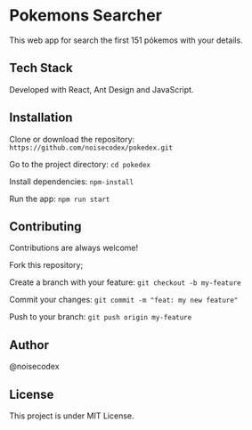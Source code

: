# Pokemons Searcher
This web app for search the first 151 pókemos with your details.

## Tech Stack

Developed with React, Ant Design and JavaScript.

## Installation

Clone or download the repository:
`https://github.com/noisecodex/pokedex.git`

Go to the project directory:
`cd pokedex`

Install dependencies:
`npm-install`

Run the app:
`npm run start`

## Contributing
Contributions are always welcome!

Fork this repository;

Create a branch with your feature: `git checkout -b my-feature`

Commit your changes: `git commit -m "feat: my new feature"`

Push to your branch: `git push origin my-feature `

## Author
@noisecodex

## License
This project is under MIT License.
